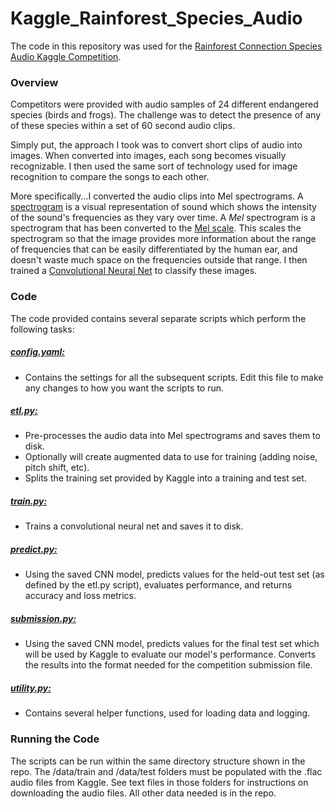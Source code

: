 # Kaggle_Rainforest_Species_Audio
The code in this repository was used for the [Rainforest Connection Species Audio Kaggle Competition](https://www.kaggle.com/c/rfcx-species-audio-detection).

### Overview

Competitors were provided with audio samples of 24 different endangered species (birds and frogs). The challenge was to detect the presence of any of these species within a set of 60 second audio clips.

Simply put, the approach I took was to convert short clips of audio into images. When converted into images, each song becomes visually recognizable. I then used the same sort of technology used for image recognition to compare the songs to each other. 

More specifically...I converted the audio clips into Mel spectrograms. A [spectrogram](https://en.wikipedia.org/wiki/Spectrogram) is a visual representation of sound which shows the intensity of the sound's frequencies as they vary over time. A *Mel* spectrogram is a spectrogram that has been converted to the [Mel scale](https://en.wikipedia.org/wiki/Mel_scale). This scales the spectrogram so that the image provides more information about the range of frequencies that can be easily differentiated by the human ear, and doesn't waste much space on the frequencies outside that range. I then trained a [Convolutional Neural Net](https://en.wikipedia.org/wiki/Convolutional_neural_network) to classify these images.

### Code

The code provided contains several separate scripts which perform the following tasks:

##### [config.yaml:](https://github.com/benbray111/Kaggle_Rainforest_Species_Audio/blob/main/scripts/config.yaml)
  * Contains the settings for all the subsequent scripts. Edit this file to make any changes to how you want the scripts to run.
##### [etl.py:](https://github.com/benbray111/Kaggle_Rainforest_Species_Audio/blob/main/scripts/etl.py) 
  * Pre-processes the audio data into Mel spectrograms and saves them to disk. 
  * Optionally will create augmented data to use for training (adding noise, pitch shift, etc). 
  * Splits the training set provided by Kaggle into a training and test set.
##### [train.py:](https://github.com/benbray111/Kaggle_Rainforest_Species_Audio/blob/main/scripts/train.py)
  * Trains a convolutional neural net and saves it to disk.
##### [predict.py:](https://github.com/benbray111/Kaggle_Rainforest_Species_Audio/blob/main/scripts/predict.py)
  * Using the saved CNN model, predicts values for the held-out test set (as defined by the etl.py script), evaluates performance, and returns accuracy and loss metrics.
##### [submission.py:](https://github.com/benbray111/Kaggle_Rainforest_Species_Audio/blob/main/scripts/submission.py)
  * Using the saved CNN model, predicts values for the final test set which will be used by Kaggle to evaluate our model's performance. Converts the results into the format needed for the competition submission file.
##### [utility.py:](https://github.com/benbray111/Kaggle_Rainforest_Species_Audio/blob/main/scripts/utility.py)
  * Contains several helper functions, used for loading data and logging.

### Running the Code

The scripts can be run within the same directory structure shown in the repo. The /data/train and /data/test folders must be populated with the .flac audio files from Kaggle. See text files in those folders for instructions on downloading the audio files. All other data needed is in the repo.
